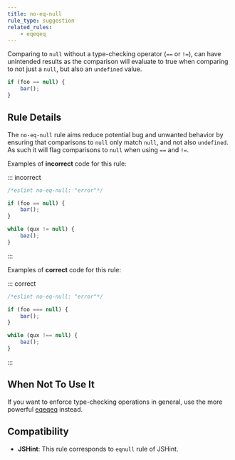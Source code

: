 ```yaml
---
title: no-eq-null
rule_type: suggestion
related_rules:
    - eqeqeq
---
```


Comparing to `null` without a type-checking operator (`==` or `!=`), can have unintended results as the comparison will evaluate to true when comparing to not just a `null`, but also an `undefined` value.

```js
if (foo == null) {
    bar();
}
```

## Rule Details

The `no-eq-null` rule aims reduce potential bug and unwanted behavior by ensuring that comparisons to `null` only match `null`, and not also `undefined`. As such it will flag comparisons to `null` when using `==` and `!=`.

Examples of **incorrect** code for this rule:

::: incorrect

```js
/*eslint no-eq-null: "error"*/

if (foo == null) {
    bar();
}

while (qux != null) {
    baz();
}
```

:::

Examples of **correct** code for this rule:

::: correct

```js
/*eslint no-eq-null: "error"*/

if (foo === null) {
    bar();
}

while (qux !== null) {
    baz();
}
```

:::

## When Not To Use It

If you want to enforce type-checking operations in general, use the more powerful [eqeqeq](./eqeqeq) instead.

## Compatibility

- **JSHint**: This rule corresponds to `eqnull` rule of JSHint.
